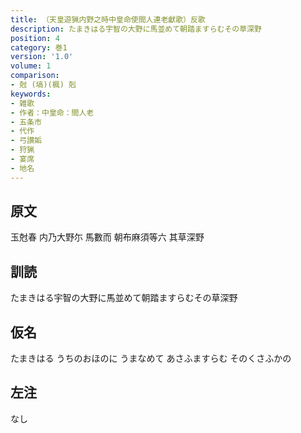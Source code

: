 ```yaml
---
title: （天皇遊猟内野之時中皇命使間人連老獻歌）反歌
description: たまきはる宇智の大野に馬並めて朝踏ますらむその草深野
position: 4
category: 巻1
version: '1.0'
volume: 1
comparison:
- 尅 (塙)(楓) 剋
keywords:
- 雑歌
- 作者：中皇命：間人老
- 五条市
- 代作
- 弓讃姤
- 狩猟
- 宴席
- 地名
---
```


## 原文

玉尅春 内乃大野尓 馬數而 朝布麻須等六 其草深野

## 訓読

たまきはる宇智の大野に馬並めて朝踏ますらむその草深野

## 仮名

たまきはる うちのおほのに うまなめて あさふますらむ そのくさふかの

## 左注

なし
